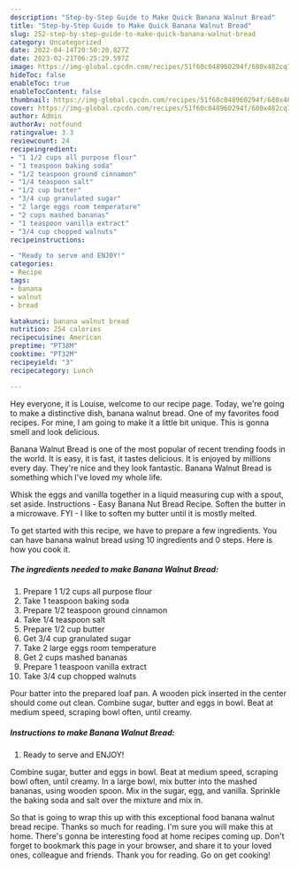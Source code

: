 ```yaml
---
description: "Step-by-Step Guide to Make Quick Banana Walnut Bread"
title: "Step-by-Step Guide to Make Quick Banana Walnut Bread"
slug: 252-step-by-step-guide-to-make-quick-banana-walnut-bread
category: Uncategorized
date: 2022-04-14T20:50:20.827Z
date: 2023-02-21T06:25:29.597Z
image: https://img-global.cpcdn.com/recipes/51f60c048960294f/680x482cq70/banana-walnut-bread-recipe-main-photo.jpg
hideToc: false
enableToc: true
enableTocContent: false
thumbnail: https://img-global.cpcdn.com/recipes/51f60c048960294f/680x482cq70/banana-walnut-bread-recipe-main-photo.jpg
cover: https://img-global.cpcdn.com/recipes/51f60c048960294f/680x482cq70/banana-walnut-bread-recipe-main-photo.jpg
author: Admin
authorAv: notfound
ratingvalue: 3.3
reviewcount: 24
recipeingredient:
- "1 1/2 cups all purpose flour"
- "1 teaspoon baking soda"
- "1/2 teaspoon ground cinnamon"
- "1/4 teaspoon salt"
- "1/2 cup butter"
- "3/4 cup granulated sugar"
- "2 large eggs room temperature"
- "2 cups mashed bananas"
- "1 teaspoon vanilla extract"
- "3/4 cup chopped walnuts"
recipeinstructions:

- "Ready to serve and ENJOY!"
categories:
- Recipe
tags:
- banana
- walnut
- bread

katakunci: banana walnut bread 
nutrition: 254 calories
recipecuisine: American
preptime: "PT38M"
cooktime: "PT32M"
recipeyield: "3"
recipecategory: Lunch

---
```



Hey everyone, it is Louise, welcome to our recipe page. Today, we're going to make a distinctive dish, banana walnut bread. One of my favorites food recipes. For mine, I am going to make it a little bit unique. This is gonna smell and look delicious.

Banana Walnut Bread is one of the most popular of recent trending foods in the world. It is easy, it is fast, it tastes delicious. It is enjoyed by millions every day. They're nice and they look fantastic. Banana Walnut Bread is something which I've loved my whole life.

Whisk the eggs and vanilla together in a liquid measuring cup with a spout, set aside. Instructions - Easy Banana Nut Bread Recipe. Soften the butter in a microwave. FYI - I like to soften my butter until it is mostly melted.


To get started with this recipe, we have to prepare a few ingredients. You can have banana walnut bread using 10 ingredients and 0 steps. Here is how you cook it.

<!--inarticleads1-->

##### The ingredients needed to make Banana Walnut Bread:

1. Prepare 1 1/2 cups all purpose flour
1. Take 1 teaspoon baking soda
1. Prepare 1/2 teaspoon ground cinnamon
1. Take 1/4 teaspoon salt
1. Prepare 1/2 cup butter
1. Get 3/4 cup granulated sugar
1. Take 2 large eggs room temperature
1. Get 2 cups mashed bananas
1. Prepare 1 teaspoon vanilla extract
1. Take 3/4 cup chopped walnuts


Pour batter into the prepared loaf pan. A wooden pick inserted in the center should come out clean. Combine sugar, butter and eggs in bowl. Beat at medium speed, scraping bowl often, until creamy. 

<!--inarticleads2-->

##### Instructions to make Banana Walnut Bread:


1. Ready to serve and ENJOY!

Combine sugar, butter and eggs in bowl. Beat at medium speed, scraping bowl often, until creamy. In a large bowl, mix butter into the mashed bananas, using wooden spoon. Mix in the sugar, egg, and vanilla. Sprinkle the baking soda and salt over the mixture and mix in. 

So that is going to wrap this up with this exceptional food banana walnut bread recipe. Thanks so much for reading. I'm sure you will make this at home. There's gonna be interesting food at home recipes coming up. Don't forget to bookmark this page in your browser, and share it to your loved ones, colleague and friends. Thank you for reading. Go on get cooking!
